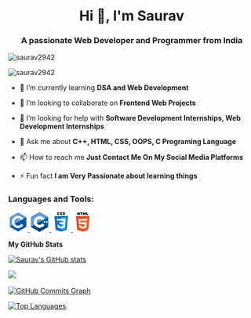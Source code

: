 <h1 align="center">Hi 👋, I'm Saurav</h1>
<h3 align="center">A passionate Web Developer and Programmer from India</h3>

<p align="left"> <img
        src="https://komarev.com/ghpvc/?username=saurav2942&label=Profile%20views&color=blue&style=for-the-badge"
        alt="saurav2942" /> </p>

<p align="left"><img src="https://github-profile-trophy.vercel.app/?username=saurav2942&theme=discord" alt="saurav2942" />
</p>

- 🌱 I’m currently learning **DSA and Web Development**

- 👯 I’m looking to collaborate on **Frontend Web Projects**

- 🤝 I’m looking for help with **Software Development Internships, Web Development Internships**

- 💬 Ask me about **C++, HTML, CSS, OOPS, C Programing Language**

- 📫 How to reach me **Just Contact Me On My Social Media Platforms**

- ⚡ Fun fact **I am Very Passionate about learning things**

<!--<h3 align="left">Connect with me:</h3>
<p align="left">

    <a href="https://www.linkedin.com/in/saurav-552478193/" target="blank"><img align="center"
            src="https://cdn.jsdelivr.net/npm/simple-icons@3.0.1/icons/linkedin.svg"
            alt="Saurav" height="30" width="40" /></a>
    <a href="https://leetcode.com/saurav_2942/" target="blank"><img align="center"
            src="https://raw.githubusercontent.com/rahuldkjain/github-profile-readme-generator/master/src/images/icons/Social/leet-code.svg"
            alt="saurav_2942" height="30" width="40" /></a>
</p> -->

<h3 align="left">Languages and Tools:</h3>
<p align="left"> <a href="https://www.cprogramming.com/" target="_blank" rel="noreferrer"> <img
            src="https://raw.githubusercontent.com/devicons/devicon/master/icons/c/c-original.svg" alt="c" width="40"
            height="40" /> </a>
    <a href="https://www.w3schools.com/cpp/" target="_blank" rel="noreferrer"> <img
            src="https://raw.githubusercontent.com/devicons/devicon/master/icons/cplusplus/cplusplus-original.svg"
            alt="cplusplus" width="40" height="40" /> </a>
    <a href="https://www.w3schools.com/css/" target="_blank" rel="noreferrer"> <img
            src="https://raw.githubusercontent.com/devicons/devicon/master/icons/css3/css3-original-wordmark.svg"
            alt="css3" width="40" height="40" /> </a>
    <a href="https://www.w3.org/html/" target="_blank" rel="noreferrer"> <img
            src="https://raw.githubusercontent.com/devicons/devicon/master/icons/html5/html5-original-wordmark.svg"
            alt="html5" width="40" height="40" /> </a>
    <!-- <a href="https://expressjs.com" target="_blank" rel="noreferrer"> <img
            src="https://raw.githubusercontent.com/devicons/devicon/master/icons/express/express-original-wordmark.svg"
            alt="express" width="40" height="40" /> </a> -->
    <!-- <a href="https://git-scm.com/" target="_blank" rel="noreferrer"> <img
            src="https://www.vectorlogo.zone/logos/git-scm/git-scm-icon.svg" alt="git" width="40" height="40" /> </a> -->
    <!-- <a href="https://developer.mozilla.org/en-US/docs/Web/JavaScript" target="_blank" rel="noreferrer"> <img
            src="https://raw.githubusercontent.com/devicons/devicon/master/icons/javascript/javascript-original.svg"
            alt="javascript" width="40" height="40" /> </a>
    <a href="https://www.mongodb.com/" target="_blank" rel="noreferrer"> <img
            src="https://raw.githubusercontent.com/devicons/devicon/master/icons/mongodb/mongodb-original-wordmark.svg"
            alt="mongodb" width="40" height="40" /> </a>
    <a href="https://nodejs.org" target="_blank" rel="noreferrer"> <img
            src="https://raw.githubusercontent.com/devicons/devicon/master/icons/nodejs/nodejs-original-wordmark.svg"
            alt="nodejs" width="40" height="40" /> </a>
    <a href="https://postman.com" target="_blank" rel="noreferrer"> <img
            src="https://www.vectorlogo.zone/logos/getpostman/getpostman-icon.svg" alt="postman" width="40"
            height="40" /> </a> <a href="https://reactjs.org/" target="_blank" rel="noreferrer"> <img
            src="https://raw.githubusercontent.com/devicons/devicon/master/icons/react/react-original-wordmark.svg"
            alt="react" width="40" height="40" /> </a> -->
</p>


<b>My GitHub Stats</b>

<a href="http://www.github.com/saurav2942"><img
        src="https://github-readme-stats.vercel.app/api?username=saurav2942&show_icons=true&hide=&count_private=true&title_color=0891b2&text_color=ffffff&icon_color=3382ed&bg_color=171717&hide_border=true&show_icons=true"
        alt="Saurav's GitHub stats" /></a>

<a href="http://www.github.com/saurav2942"><img
        src="https://github-readme-streak-stats.herokuapp.com/?user=saurav2942&stroke=ffffff&background=171717&ring=0891b2&fire=0891b2&currStreakNum=ffffff&currStreakLabel=0891b2&sideNums=ffffff&sideLabels=ffffff&dates=ffffff&hide_border=true" /></a>

<a href="http://www.github.com/saurav2942"><img
        src="https://activity-graph.herokuapp.com/graph?username=saurav&bg_color=171717&color=ffffff&line=3382ed&point=ffffff&area_color=171717&area=true&hide_border=true&theme=chartreuse-dark&custom_title=GitHub%20Commits%20Graph"
        alt="GitHub Commits Graph" /></a>

<a href="http://www.github.com/saurav2942" align="left"><img
        src="https://github-readme-stats.vercel.app/api/top-langs/?username=saurav2942&langs_count=10&title_color=0891b2&text_color=ffffff&icon_color=3382ed&bg_color=171717&hide_border=true&locale=en&custom_title=Top%20%Languages"
        alt="Top Languages" /></a>
